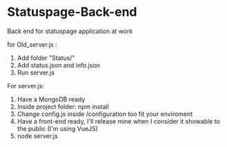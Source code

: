 # Statuspage-Back-end
Back end for statuspage application at work

for Old_server.js :
1. Add folder "Status/"
2. Add status.json and info.json
3. Run server.js


For server.js:
1. Have a MongoDB ready
2. Inside project folder: npm install
3. Change config.js inside /configuration too fit your enviroment
4. Have a front-end ready, I'll release mine when I consider it showable to the public (I'm using VueJS)
5. node server.js
